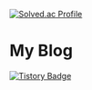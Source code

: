 <!-- ![K-Junyyy's GitHub stats](https://github-readme-stats.vercel.app/api?username=gangintheremark&show_icons=true&theme=dracula) -->
<!-- ![Top Langs](https://github-readme-stats.vercel.app/api/top-langs/?username=gangintheremark&layout=compact&theme=dracula) -->
[![Solved.ac Profile](http://mazassumnida.wtf/api/v2/generate_badge?boj=min959595)](https://solved.ac/min959595/)


<!--
# Tech Stacks
### used as the main 
<img src="https://img.shields.io/badge/java-007396?style=for-the-badge&logo=java&logoColor=white">
<img src="https://img.shields.io/badge/jquery-0769AD?style=for-the-badge&logo=jquery&logoColor=white"> 
<img src="https://img.shields.io/badge/spring-6DB33F?style=for-the-badge&logo=spring&logoColor=white">
<img src="https://img.shields.io/badge/oracle-F80000?style=for-the-badge&logo=oracle&logoColor=white">


### used at least once

<img src="https://img.shields.io/badge/html5-E34F26?style=for-the-badge&logo=html5&logoColor=white"> 
<img src="https://img.shields.io/badge/css-1572B6?style=for-the-badge&logo=css3&logoColor=white"> 
<img src="https://img.shields.io/badge/javascript-F7DF1E?style=for-the-badge&logo=javascript&logoColor=black"> 
<img src="https://img.shields.io/badge/jquery-0769AD?style=for-the-badge&logo=jquery&logoColor=white"> 
<img src="https://img.shields.io/badge/vue.js-4FC08D?style=for-the-badge&logo=vue.js&logoColor=white"> 
<img src="https://img.shields.io/badge/mongoDB-47A248?style=for-the-badge&logo=MongoDB&logoColor=white"> 

### Studying 
![spring boot](https://img.shields.io/badge/springboot-6DB33F.svg?&style=for-the-badge&logo=springboot&logoColor=white)
![mysql](https://img.shields.io/badge/mysql-4479A1.svg?&style=for-the-badge&logo=mysql&logoColor=white)

### Tools
![Eclipse IDE](https://img.shields.io/badge/Eclipse%20IDE-2C2255.svg?&style=for-the-badge&logo=Eclipse%20IDE&logoColor=white)
![Visual Studio Code](https://img.shields.io/badge/Visual%20Studio%20Code-007ACC.svg?&style=for-the-badge&logo=Visual%20Studio%20Code&logoColor=white)
![intellijidea](https://img.shields.io/badge/intellij%20idea-000000.svg?&style=for-the-badge&logo=intellij%20idea&logoColor=white)
![git](https://img.shields.io/badge/git-F05032.svg?&style=for-the-badge&logo=git&logoColor=white)
 -->
# My Blog
[![Tistory Badge](https://img.shields.io/badge/Tech%20Blog-ECD53F?style=flat&logoColor=white)]("https://gangintheremark.tistory.com/)
